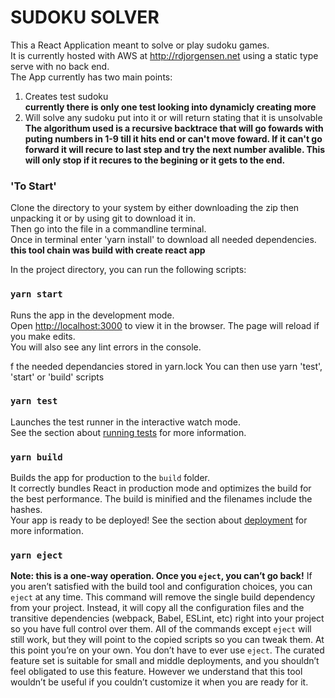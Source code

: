 # SUDOKU SOLVER

This a React Application meant to solve or play sudoku games.\
It is currently hosted with AWS at http://rdjorgensen.net using a static type serve with no back end.\
The App currently has two main points:

1. Creates test sudoku\
   **currently there is only one test looking into dynamicly creating more**
2. Will solve any sudoku put into it or will return stating that it is unsolvable\
   **The algorithum used is a recursive backtrace that will go fowards with puting numbers in 1-9 till it hits end or can't move foward. If it can't go forward it will recure to last step and try the next number avalible. This will only stop if it recures to the begining or it gets to the end.**

### 'To Start'

Clone the directory to your system by either downloading the zip then unpacking it or by using git to download it in.\
Then go into the file in a commandline terminal.\
Once in terminal enter 'yarn install' to download all needed dependencies.\
**this tool chain was build with create react app**

In the project directory, you can run the following scripts:

### `yarn start`

Runs the app in the development mode.\
Open [http://localhost:3000](http://localhost:3000) to view it in the browser.
The page will reload if you make edits.\
You will also see any lint errors in the console.

f the needed dependancies stored in yarn.lock
You can then use yarn 'test', 'start' or 'build' scripts

### `yarn test`

Launches the test runner in the interactive watch mode.\
See the section about [running tests](https://facebook.github.io/create-react-app/docs/running-tests) for more information.

### `yarn build`

Builds the app for production to the `build` folder.\
It correctly bundles React in production mode and optimizes the build for the best performance.
The build is minified and the filenames include the hashes.\
Your app is ready to be deployed!
See the section about [deployment](https://facebook.github.io/create-react-app/docs/deployment) for more information.

### `yarn eject`

**Note: this is a one-way operation. Once you `eject`, you can’t go back!**
If you aren’t satisfied with the build tool and configuration choices, you can `eject` at any time. This command will remove the single build dependency from your project.
Instead, it will copy all the configuration files and the transitive dependencies (webpack, Babel, ESLint, etc) right into your project so you have full control over them. All of the commands except `eject` will still work, but they will point to the copied scripts so you can tweak them. At this point you’re on your own.
You don’t have to ever use `eject`. The curated feature set is suitable for small and middle deployments, and you shouldn’t feel obligated to use this feature. However we understand that this tool wouldn’t be useful if you couldn’t customize it when you are ready for it.
